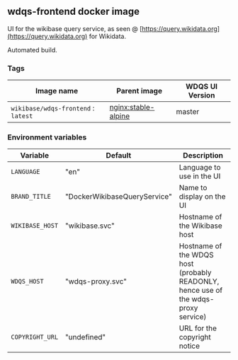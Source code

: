 ## wdqs-frontend docker image

UI for the wikibase query service, as seen @ [https://query.wikidata.org](https://query.wikidata.org) for Wikidata.

Automated build.

### Tags

Image name                          | Parent image             | WDQS UI Version
-------------------------------     | ------------------------ | --------------
`wikibase/wdqs-frontend` : `latest` | [nginx:stable-alpine](https://hub.docker.com/_/nginx/) | master


### Environment variables

Variable          | Default                      | Description
------------------|  ----------------------------| ----------
`LANGUAGE`        | "en"                         | Language to use in the UI
`BRAND_TITLE`     | "DockerWikibaseQueryService" | Name to display on the UI
`WIKIBASE_HOST`   | "wikibase.svc"               | Hostname of the Wikibase host
`WDQS_HOST`       | "wdqs-proxy.svc"             | Hostname of the WDQS host (probably READONLY, hence use of the wdqs-proxy service)
`COPYRIGHT_URL`   | "undefined"                  | URL for the copyright notice
